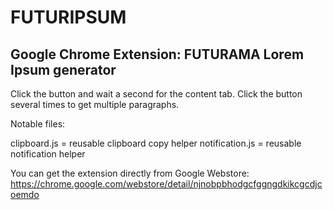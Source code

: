 FUTURIPSUM
==========

Google Chrome Extension: FUTURAMA Lorem Ipsum generator
-------------------------------------------------------

Click the button and wait a second for the content tab.
Click the button several times to get multiple paragraphs.


Notable files:

clipboard.js = reusable clipboard copy helper
notification.js = reusable notification helper


You can get the extension directly from Google Webstore:
<https://chrome.google.com/webstore/detail/njnobpbhodgcfggngdkikcgcdjcoemdo>
